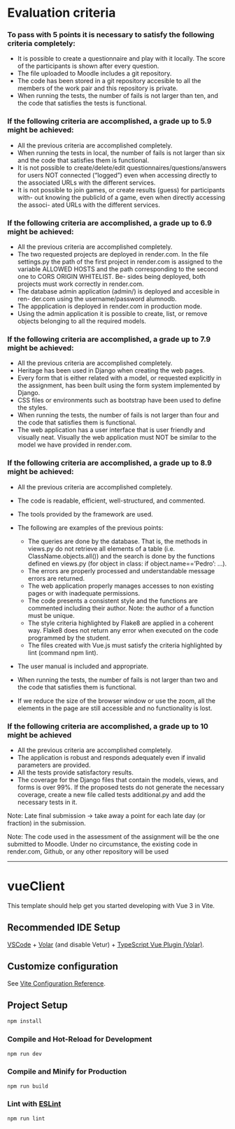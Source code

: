 # Evaluation criteria 
### To pass with 5 points it is necessary to satisfy the following criteria completely:
- It is possible to create a questionnaire and play with it locally. The score of
the participants is shown after every question.
- The file uploaded to Moodle includes a git repository.
- The code has been stored in a git repository accesible to all the members of
the work pair and this repository is private.
- When running the tests, the number of fails is not larger than ten, and the
code that satisfies the tests is functional.

### If the following criteria are accomplished, a grade up to 5.9 might be achieved:
- All the previous criteria are accomplished completely.
- When running the tests in local, the number of fails is not larger than six and
the code that satisfies them is functional.
- It is not possible to create/delete/edit questionnaires/questions/answers for
users NOT connected (“logged”) even when accessing directly to the associated
URLs with the different services.
- It is not possible to join games, or create results (guess) for participants with-
out knowing the publicId of a game, even when directly accessing the associ-
ated URLs with the different services.

### If the following criteria are accomplished, a grade up to 6.9 might be achieved:
- All the previous criteria are accomplished completely.
- The two requested projects are deployed in render.com. In the file settings.py
the path of the first project in render.com is assigned to the variable ALLOWED HOSTS
and the path corresponding to the second one to CORS ORIGIN WHITELIST. Be-
sides being deployed, both projects must work correctly in render.com.
- The database admin application (admin/) is deployed and accesible in ren-
der.com using the username/password alumnodb.
- The appplication is deployed in render.com in production mode.
- Using the admin application it is possible to create, list, or remove objects
belonging to all the required models.

### If the following criteria are accomplished, a grade up to 7.9 might be achieved:
- All the previous criteria are accomplished completely.
- Heritage has been used in Django when creating the web pages.
- Every form that is either related with a model, or requested explicitly in the
assignment, has been built using the form system implemented by Django.
- CSS files or environments such as bootstrap have been used to define the styles.
- When running the tests, the number of fails is not larger than four and the code that satisfies them is functional.
- The web application has a user interface that is user friendly and visually
neat. Visually the web application must NOT be similar to the model we have
provided in render.com.


### If the following criteria are accomplished, a grade up to 8.9 might be achieved:
- All the previous criteria are accomplished completely.
- The code is readable, efficient, well-structured, and commented.
- The tools provided by the framework are used.
- The following are examples of the previous points:
    - The queries are done by the database. That is, the methods in views.py
do not retrieve all elements of a table (i.e. ClassName.objects.all())
and the search is done by the functions defined en views.py (for object
in class: if object.name==’Pedro’: ...).
    - The errors are properly processed and understandable message errors are
returned.
    - The web application properly manages accesses to non existing pages or
with inadequate permissions.
    - The code presents a consistent style and the functions are commented
including their author. Note: the author of a function must be unique.
    - The style criteria highlighted by Flake8 are applied in a coherent way.
Flake8 does not return any error when executed on the code programmed
by the student.
    - The files created with Vue.js must satisfy the criteria highlighted by lint
(command npm lint).
- The user manual is included and appropriate.
- When running the tests, the number of fails is not larger than two and the code that satisfies them is functional.

- If we reduce the size of the browser window or use the zoom, all the elements
in the page are still accessible and no functionality is lost.

### If the following criteria are accomplished, a grade up to 10 might be achieved
- All the previous criteria are accomplished completely.
- The application is robust and responds adequately even if invalid parameters
are provided.
- All the tests provide satisfactory results.
- The coverage for the Django files that contain the models, views, and forms is
over 99%. If the proposed tests do not generate the necessary coverage, create
a new file called tests additional.py and add the necessary tests in it.

Note: Late final submission → take away a point for each late day (or fraction) in the submission.

Note: The code used in the assessment of the assignment will be the one submitted to Moodle. Under no circumstance, the existing code in render.com, Github, or any other repository will be used

---

# vueClient

This template should help get you started developing with Vue 3 in Vite.

## Recommended IDE Setup

[VSCode](https://code.visualstudio.com/) + [Volar](https://marketplace.visualstudio.com/items?itemName=Vue.volar) (and disable Vetur) + [TypeScript Vue Plugin (Volar)](https://marketplace.visualstudio.com/items?itemName=Vue.vscode-typescript-vue-plugin).

## Customize configuration

See [Vite Configuration Reference](https://vitejs.dev/config/).

## Project Setup

```sh
npm install
```

### Compile and Hot-Reload for Development

```sh
npm run dev
```

### Compile and Minify for Production

```sh
npm run build
```

### Lint with [ESLint](https://eslint.org/)

```sh
npm run lint
```
